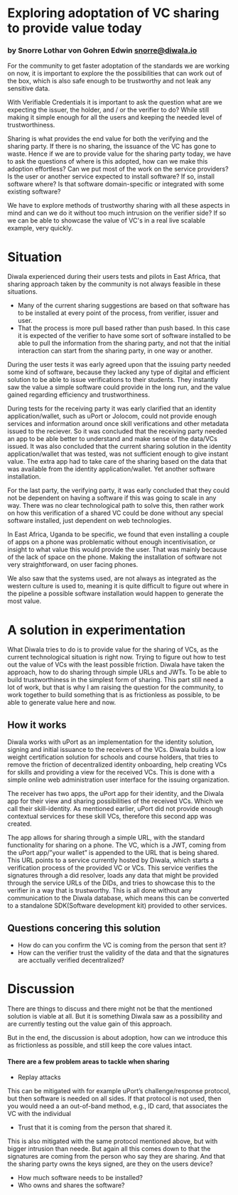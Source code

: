 # Exploring adoptation of VC sharing to provide value today

### by Snorre Lothar von Gohren Edwin snorre@diwala.io

For the community to get faster adoptation of the standards we are working on now, it is important to explore the the possibilities that can work out of the box, which is also safe enough to be trustworthy and not leak any sensitive data.

With Verifiable Credentials it is important to ask the question what are we expecting the issuer, the holder, and / or the verifier to do? While still making it simple enough for all the users and keeping the needed level of trustworthiness.

Sharing is what provides the end value for both the verifying and the sharing party. If there is no sharing, the issuance of the VC has gone to waste. Hence if we are to provide value for the sharing party today, we have to ask the questions of where is this adopted, how can we make this adoption effortless? Can we put most of the work on the service providers? Is the user or another service expected to install software? If so, install software where? Is that software domain-specific or integrated with some existing software?

We have to explore methods of trustworthy sharing with all these aspects in mind and can we do it without too much intrusion on the verifier side? If so we can be able to showcase the value of VC's in a real live scalable example, very quickly.

# Situation
Diwala experienced during their users tests and pilots in East Africa, that sharing  approach taken by the community is not always feasible in these situations.

 * Many of the current sharing suggestions are based on that software has to be installed at every point of the process, from verifier, issuer and user. 
 * That the process is more pull based rather than push based. In this case it is expected of the verifier to have some sort of software installed to be able to pull the information from the sharing party, and not that the initial interaction can start from the sharing party, in one way or another.

During the user tests it was early agreed upon that the issuing party needed some kind of software, because they lacked any type of digital and efficient solution to be able to issue verifications to their students. They instantly saw the value a simple software could provide in the long run, and the value gained regarding efficiency and trustworthiness.

During tests for the receiving party it was early clarified that an identity application/wallet, such as uPort or Jolocom, could not provide enough services and information around once skill verifications and other metadata issued to the reciever. So it was concluded that the receiving party needed an app to be able better to understand and make sense of the data/VCs issued. It was also concluded that the current sharing solution in the identity application/wallet that was tested, was not sufficient enough to give instant value. The extra app had to take care of the sharing based on the data that was available from the identity application/wallet. Yet another software installation.

For the last party, the verifying party, it was early concluded that they could not be dependent on having a software if this was going to scale in any way. There was no clear technological path to solve this, then rather work on how this verification of a shared VC could be done without any special software installed, just dependent on web technologies.

In East Africa, Uganda to be specific, we found that even installing a couple of apps on a phone was problematic without enough incentivisation, or insight to what value this would provide the user. That was mainly because of the lack of space on the phone. Making the installation of software not very straightforward, on user facing phones. 

We also saw that the systems used, are not always as integrated as the western culture is used to, meaning it is quite difficult to figure out where in the pipeline a possible software installation would happen to generate the most value.

# A solution in experimentation

What Diwala tries to do is to provide value for the sharing of VCs, as the current technological situation is right now. Trying to figure out how to test out the value of VCs with the least possible friction. Diwala have taken the approach, how to do sharing through simple URLs and JWTs. To be able to build trustworthiness in the simplest form of sharing. This part still need a lot of work, but that is why I am raising the question for the community, to work together to build something that is as frictionless as possible, to be able to generate value here and now.

## How it works
Diwala works with uPort as an implementation for the identity solution, signing and initial issuance to the receivers of the VCs. Diwala builds a low weight certification solution for schools and course holders, that tries to remove the friction of decentralized identity onboarding, help creating VCs for skills and providing a view for the received VCs. This is done with a simple online web administration user interface for the issuing organization. 

The receiver has two apps, the uPort app for their identity, and the Diwala app for their view and sharing possibilities of the received VCs. Which we call their skill-identity. As mentioned earlier, uPort did not provide enough contextual services for these skill VCs, therefore this second app was created. 

The app allows for sharing through a simple URL, with the standard functionality for sharing on a phone. The VC, which is a JWT, coming from the uPort app/”your wallet” is appended to the URL that is being shared. This URL points to a service currently hosted by Diwala, which starts a verification process of the provided VC or VCs. This service verifies the signatures through a did resolver, loads any data that might be provided through the service URLs of the DIDs, and tries to showcase this to the verifier in a way that is trustworthy. This is all done without any communication to the Diwala database, which means this can be converted to a standalone SDK(Software development kit) provided to other services.

## Questions concering this solution
* How do can you confirm the VC is coming from the person that sent it?
* How can the verifier trust the validity of the data and that the signatures are acctually verified decentralized?

# Discussion

There are things to discuss and there might not be that the mentioned solution is viable at all. But it is something Diwala saw as a possibility and are currently testing out the value gain of this approach.

But in the end, the discussion is about adoption, how can we introduce this as frictionless as possible, and still keep the core values intact.

#### There are a few problem areas to tackle when sharing
* Replay attacks 

This can be mitigated with for example uPort’s challenge/response protocol, but then software is needed on all sides. If that protocol is not used, then you would need a an out-of-band method, e.g., ID card, that associates the VC with the individual
* Trust that it is coming from the person that shared it.

This is also mitigated with the same protocol mentioned above, but with bigger intrusion than neede. But again all this comes down to that the signatures are coming from the person who say they are sharing. And that  the sharing party owns the keys signed, are they on the users device?
* How much software needs to be installed?
* Who owns and shares the software?

